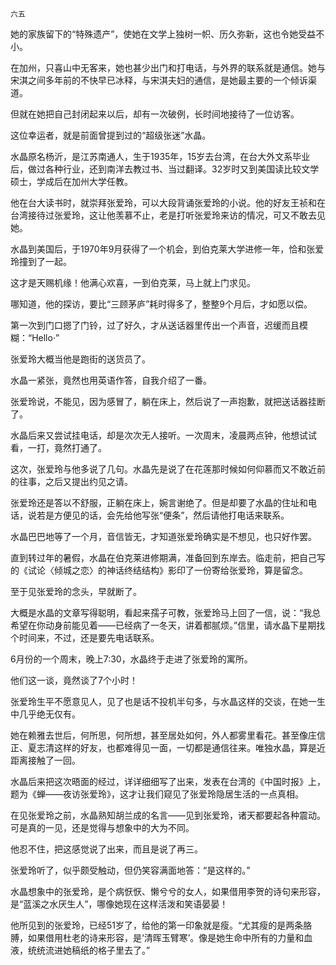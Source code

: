     六五 

   她的家族留下的“特殊遗产”，使她在文学上独树一帜、历久弥新，这也令她受益不小。

   在加州，只喜山中无客来，她也甚少出门和打电话，与外界的联系就是通信。她与宋淇之间多年前的不快早已冰释，与宋淇夫妇的通信，是她最主要的一个倾诉渠道。

   但就在她把自己封闭起来以后，却有一次破例，长时间地接待了一位访客。

   这位幸运者，就是前面曾提到过的“超级张迷”水晶。

   水晶原名杨沂，是江苏南通人，生于1935年，15岁去台湾，在台大外文系毕业后，做过各种行业，还到南洋去教过书、当过翻译。32岁时又到美国读比较文学硕士，学成后在加州大学任教。

   他在台大读书时，就崇拜张爱玲，可以大段背诵张爱玲的小说。他的好友王祯和在台湾接待过张爱玲，这让他羡慕不止，老是打听张爱玲来访的情况，可又不敢去见她。

   水晶到美国后，于1970年9月获得了一个机会，到伯克莱大学进修一年，恰和张爱玲撞到了一起。

   这才是天赐机缘！他满心欢喜，一到伯克莱，马上就上门求见。

   哪知道，他的探访，要比“三顾茅庐”耗时得多了，整整9个月后，才如愿以偿。

   第一次到门口摁了门铃，过了好久，才从送话器里传出一个声音，迟缓而且模糊：“Hello·”

   张爱玲大概当他是跑街的送货员了。

   水晶一紧张，竟然也用英语作答，自我介绍了一番。

   张爱玲说，不能见，因为感冒了，躺在床上，然后说了一声抱歉，就把送话器挂断了。

   水晶后来又尝试挂电话，却是次次无人接听。一次周末，凌晨两点钟，他想试试看，一打，竟然打通了。

   这次，张爱玲与他多说了几句。水晶先是说了在花莲那时候如何仰慕而又不敢近前的往事，之后又提出约见之请。

   张爱玲还是答以不舒服，正躺在床上，婉言谢绝了。但是却要了水晶的住址和电话，说若是方便见的话，会先给他写张“便条”，然后请他打电话来联系。

   水晶巴巴地等了一个月，音信皆无，才知道张爱玲确实是不想见，也只好作罢。

   直到转过年的暑假，水晶在伯克莱进修期满，准备回到东岸去。临走前，把自己写的《试论〈倾城之恋〉的神话终结结构》影印了一份寄给张爱玲，算是留念。

   至于见张爱玲的念头，早就断了。

   大概是水晶的文章写得聪明，看起来孺子可教，张爱玲马上回了一信，说：“我总希望在你动身前能见着——已经病了一冬天，讲着都腻烦。”信里，请水晶下星期找个时间来，不过，还是要先电话联系。

   6月份的一个周末，晚上7∶30，水晶终于走进了张爱玲的寓所。

   他们这一谈，竟然谈了7个小时！

   张爱玲生平不愿意见人，见了也是话不投机半句多，与水晶这样的交谈，在她一生中几乎绝无仅有。

   她在赖雅去世后，何所思，何所想，甚至居处如何，外人都雾里看花。甚至像庄信正、夏志清这样的好友，也都难得见一面，一切都是通信往来。唯独水晶，算是近距离接触了一回。

   水晶后来把这次晤面的经过，详详细细写了出来，发表在台湾的《中国时报》上，题为《蝉——夜访张爱玲》，这才让我们窥见了张爱玲隐居生活的一点真相。

   在见张爱玲之前，水晶熟知胡兰成的名言——见到张爱玲，诸天都要起各种震动。可是真的一见，还是觉得与想象中的大为不同。

   他忍不住，把这感觉说了出来，而且是说了再三。

   张爱玲听了，似乎颇受触动，但仍笑容满面地答：“是这样的。”

   水晶想象中的张爱玲，是个病恹恹、懒兮兮的女人，如果借用李贺的诗句来形容，是“蓝溪之水厌生人”，哪像她现在这样活泼和笑语晏晏！

   他所见到的张爱玲，已经51岁了，给他的第一印象就是瘦。“尤其瘦的是两条胳膊，如果借用杜老的诗来形容，是‘清晖玉臂寒’。像是她生命中所有的力量和血液，统统流进她稿纸的格子里去了。”


